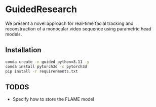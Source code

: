 # GuidedResearch
We present a novel approach for real-time facial tracking and reconstruction of a monocular video sequence using parametric head models.

## Installation

```bash
conda create -n guided python=3.11 -y
conda install pytorch3d -c pytorch3d
pip install -r requirenments.txt
```

## TODOS

- Specify how to store the FLAME model